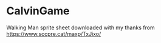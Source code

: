 # CalvinGame

Walking Man sprite sheet downloaded with my thanks from https://www.sccpre.cat/maxp/TxJixo/
